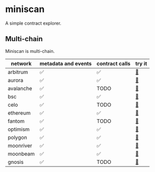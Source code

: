 # miniscan

A simple contract explorer.

## Multi-chain

Miniscan is multi-chain.

| network   | metadata and events | contract calls | try it                                                                                           |
| --------- | ------------------- | -------------- | ------------------------------------------------------------------------------------------------ |
| arbitrum  | ✅                  | ✅             | [🔗](https://miniscan.xyz/?address=0xfd086bc7cd5c481dcc9c85ebe478a1c0b69fcbb9&network=arbitrum)  |
| aurora    | ✅                  | ✅             | [🔗](https://miniscan.xyz/?address=0xfa786bac375d8806185555149235acdb182c033b&network=aurora)    |
| avalanche | ✅                  | TODO           | [🔗](https://miniscan.xyz/?address=0xfc95481f79ec965a535ed8cef4630e1dd308d319&network=avalanche) |
| bsc       | ✅                  | ✅             | [🔗](https://miniscan.xyz/?address=0xfd36e2c2a6789db23113685031d7f16329158384&network=bsc)       |
| celo      | ✅                  | TODO           | [🔗](https://miniscan.xyz/?address=0x471ece3750da237f93b8e339c536989b8978a438&network=celo)      |
| ethereum  | ✅                  | ✅             | [🔗](https://miniscan.xyz/?address=0x3d9819210a31b4961b30ef54be2aed79b9c9cd3b&network=ethereum)  |
| fantom    | ✅                  | TODO           | [🔗](https://miniscan.xyz/?address=0xe1146b9ac456fcbb60644c36fd3f868a9072fc6e&network=fantom)    |
| optimism  | ✅                  | ✅             | [🔗](https://miniscan.xyz/?address=0x94b008aa00579c1307b0ef2c499ad98a8ce58e58&network=optimism)  |
| polygon   | ✅                  | ✅             | [🔗](https://miniscan.xyz/?address=0xc2132d05d31c914a87c6611c10748aeb04b58e8f&network=polygon)   |
| moonriver | ✅                  | ✅             | [🔗](https://miniscan.xyz/?address=0xe3f5a90f9cb311505cd691a46596599aa1a0ad7d&network=moonriver) |
| moonbeam  | ✅                  | ✅             | [🔗](https://miniscan.xyz/?address=0xacc15dc74880c9944775448304b263d191c6077f&network=moonbeam)  |
| gnosis    | ✅                  | TODO           | [🔗](https://miniscan.xyz/?address=0x2160a64ea2de397963e3740c2aa9efaa08bb711a&network=gnosis)    |
